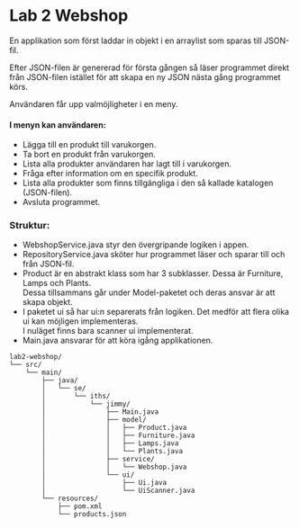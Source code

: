 # Lab 2 Webshop

En applikation som först laddar in objekt i en arraylist som sparas till JSON-fil.

Efter JSON-filen är genererad för första gången så läser programmet direkt från JSON-filen istället för att skapa en ny
JSON nästa gång programmet körs.

Användaren får upp valmöjligheter i en meny.

#### I menyn kan användaren:

* Lägga till en produkt till varukorgen.
* Ta bort en produkt från varukorgen.
* Lista alla produkter användaren har lagt till i varukorgen.
* Fråga efter information om en specifik produkt.
* Lista alla produkter som finns tillgängliga i den så kallade katalogen (JSON-filen).
* Avsluta programmet.

### Struktur:

* WebshopService.java styr den övergripande logiken i appen.
* RepositoryService.java sköter hur programmet läser och sparar till och från JSON-fil.
* Product är en abstrakt klass som har 3 subklasser. Dessa är Furniture, Lamps och Plants.  
  Dessa tillsammans går under Model-paketet och deras ansvar är att skapa objekt.
* I paketet ui så har ui:n separerats från logiken. Det medför att flera olika ui kan möjligen implementeras.  
  I nuläget finns bara scanner ui implementerat.
* Main.java ansvarar för att köra igång applikationen.

```
lab2-webshop/
└── src/
    └── main/
        ├── java/
        │   └── se/
        │       └── iths/
        │           └── jimmy/
        │               ├── Main.java
        │               ├── model/
        │               │   ├── Product.java
        │               │   ├── Furniture.java
        │               │   ├── Lamps.java
        │               │   └── Plants.java
        │               ├── service/
        │               │   └── Webshop.java
        │               └── ui/
        │                   ├── Ui.java
        │                   └── UiScanner.java
        └── resources/
            ├── pom.xml
            └── products.json
```
